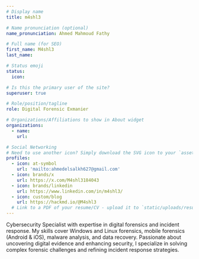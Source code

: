 ```yaml
---
# Display name
title: m4shl3

# Name pronunciation (optional)
name_pronunciation: Ahmed Mahmoud Fathy

# Full name (for SEO)
first_name: M4shl3 
last_name: 

# Status emoji
status:
  icon: 

# Is this the primary user of the site?
superuser: true

# Role/position/tagline
role: Digital Forensic Exmanier

# Organizations/Affiliations to show in About widget
organizations:
  - name: 
    url: 

# Social Networking
# Need to use another icon? Simply download the SVG icon to your `assets/media/icons/` folder.
profiles:
  - icon: at-symbol
    url: 'mailto:ahmedelsalkh627@gmail.com'
  - icon: brands/x
    url: https://x.com/M4shl3184043
  - icon: brands/linkedin
    url: https://www.linkedin.com/in/m4shl3/
  - icon: custom/blog
    url: https://hackmd.io/@M4shl3
  # Link to a PDF of your resume/CV - upload it to `static/uploads/resume.pdf`
---
```


Cybersecurity Specialist with expertise in digital forensics and incident response. My skills cover Windows and Linux forensics, mobile forensics (Android & iOS), malware analysis, and data recovery. Passionate about uncovering digital evidence and enhancing security, I specialize in solving complex forensic challenges and refining incident response strategies.
